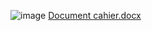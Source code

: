 ![image](https://github.com/user-attachments/assets/da57f8bd-25b9-497c-b5bd-6acdd920d469)
[Document cahier.docx](https://github.com/user-attachments/files/21008707/Document.cahier.docx)

